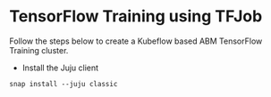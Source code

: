# TensorFlow Training using TFJob
Follow the steps below to create a Kubeflow based ABM TensorFlow Training cluster.

* Install the Juju client

```
snap install --juju classic
```



